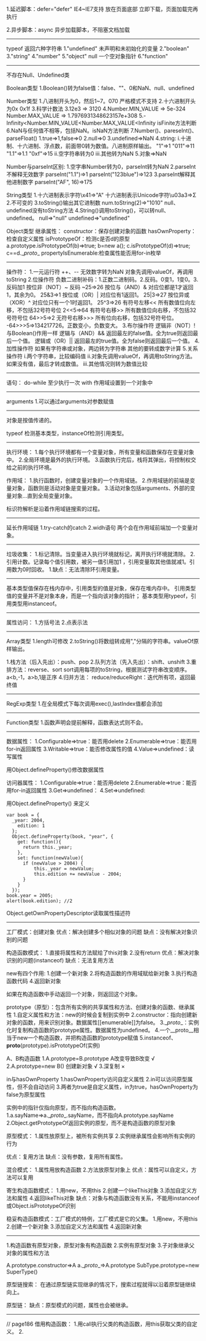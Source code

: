 
1.延迟脚本：defer="defer"
  IE4~IE7支持
  放在页面底部
  立即下载，页面加载完再执行

2.异步脚本：async
  异步加载脚本，不阻塞文档加载

--------------------------------------------------------------------------------

typeof
返回六种字符串
1."undefined" 未声明和未初始化的变量
2."boolean"
3."string"
4."number"
5."object"  null 一个空对象指针
6."function"

--------------------------------------------------------------------------------

不存在Null、Undefined类

Boolean类型
1.Boolean()转为false值：false、""、0和NaN、null、undefined

Number类型
1.八进制开头为0，然后1~7。070 严格模式不支持
2.十六进制开头为0x 0x1f
3.科学计数法 3.12e3 => 3120
4.Number.MIN_VALUE => 5e-324
  Number.MAX_VALUE => 1.7976931348623157e+308
5.-Infinity<Number.MIN_VALUE<Number.MAX_VALUE<Infinity isFinite方法判断
6.NaN与任何值不相等，包括NaN。isNaN方法判断
7.Number()、pareseInt()、parseFloat()
  1.true=>1,false=>0
  2.null=>0
  3.undefined=>NaN
  4.string:
    i.十进制、十六进制、浮点数，前面带0转为数值。八进制原样输出。
      "1"=>1 "011"=>11 "1.1"=>1.1 "0xf"=>15
    ii.空字符串转为0
    iii.其他转为NaN
  5.对象=>NaN

Number与parseInt区别:
1.空字串Number转为0，parseInt转为NaN
2.parseInt不解释无效数字  parseInt("1.1")=>1 parseInt("123blue")=>123
3.parseInt解释其他进制数字 parseInt("AF", 16)=>175

String类型
1.十六进制表示字符\x41=>"A"
  十六进制表示Unicode字符\u03a3=>Σ
2.不可变的
3.toString()输出其它进制数 num.toString(2)=>"1010" null、undefined没有toString方法
4.String()调用toString()，可以转null、undefined。
  null=>"null" undefined=>"undefined"

Object类型
继承属性：
constructor：保存创建对象的函数
hasOwnProperty：检查自定义属性
isPrototypeOf：检测c是否d的原型
  a.prototype.isPrototypeOf(b)=>true; b=new a();
  c.isPrototypeOf(d)=>true; c==d.\__proto__
propertyIsEnumerable:检查属性能否用for-in枚举

--------------------------------------------------------------------------------

操作符：
1.一元运行符 ++、--
  无效数字转为NaN
  对象先调用valueOf，再调用toString
2.位操作符
  负数二进制补码：1.正数二进制码。2.反码。0变1，1变0。3.反码加1
  按位非（NOT）~ 反码  ~25=>26
  按位与（AND）& 对应位都是1才返回1，其余为0。 25&3=>1
  按位或（OR）| 对应位有1返回1。 25|3=>27
  按位异或（XOR）^ 对应位只有一个1时返回1。 25^3=>26
  有符号左移<< 所有数值位向左移，不包括32号符号位 2<<5=>64
  有符号右移>> 所有数值位向右移，不包括32号符号位 64>>5=>2
  无符号右移>>> 所有位向右移，包括32号符号位。 -64>>>5=>134217726。正数变小，负数变大。
3.布尔操作符
  逻辑非（NOT）! 与Boolean()作用一样
  逻辑与（AND）&& 返回最左的false值。全为true则返回最后一个值。
  逻辑或（OR）|| 返回最左的true值。全为false则返回最后一个值。
4.加性操作符
  如果有字符串或对象，两边转为字符串
  其他的要转成数字计算
5.关系操作符
  i.两个字符串，比较编码值
  ii.对象先调用valueOf，再调用toString方法。如果没有值，最后才转成数值。
  iii.其他情况则转为数值比较

--------------------------------------------------------------------------------

语句：
do-while 至少执行一次
with 作用域设置到一个对象中

--------------------------------------------------------------------------------

arguments
1.可以通过arguments对参数赋值

--------------------------------------------------------------------------------

对象是按值传递的。

typeof 检测基本类型，instanceOf检测引用类型。

--------------------------------------------------------------------------------

执行环境：
1.每个执行环境都有一个变量对象，所有变量和函数保存在变量对象中。
2.全局环境是最外的执行环境。
3.函数执行完后，栈将其弹出，将控制权交给之前的执行环境。

作用域：
1.执行函数时，创建变量对象的一个作用域链。
2.作用域链的前端是变量对象，函数则是活动对象是变量对象。
3.活动对象包括arguments、外部的变量对象...直到全局变量对象。

标识符解析是沿着作用域链搜索的过程。

--------------------------------------------------------------------------------

延长作用域链
1.try-catch的catch
2.widh语句
两个会在作用域前端加一个变量对象。

--------------------------------------------------------------------------------

垃圾收集：
1.标记清除。当变量进入执行环境就标记，离开执行环境就清除。
2.引用计数。记录每个值引用数，被另一值引用加1 ，引用变量取其他值就减1。引用数为0时回收。
  1.缺点：无法清除环引用变量。

--------------------------------------------------------------------------------

基本类型值保存在栈内存中，引用类型的值是对象，保存在堆内存中。
引用类型值的变量并不是对象本身，而是一个指向该对象的指针；
基本类型用typeof，引用类型用instanceof。

--------------------------------------------------------------------------------

属性访问：
1.方括号法
2.点表示法

--------------------------------------------------------------------------------

Array类型
1.length可修改
2.toString()将数组转成用","分隔的字符串。valueOf原样输出。

1.栈方法（后入先出）：push、pop
2.队列方法（先入先出）：shift、unshift
3.重排方法：reverse、sort
  sort调用每项的toString，根据测试字符串改变顺序。
  a<b,-1，a>b,1是正序
4.归并方法：
  reduce/reduceRight：迭代所有项，返回最终值

--------------------------------------------------------------------------------

RegExp类型
1.在全局模式下每次调用exec(),lastIndex值都会添加

--------------------------------------------------------------------------------

Function类型
1.函数声明会提前解释，函数表达式则不会。

--------------------------------------------------------------------------------

数据属性：
1.Configurable=>true：能否用delete
2.Enumerable=>true：能否用for-in返回属性
3.Writable=>true：能否修改属性的值
4.Value=>undefined：读写属性

用Object.defineProperty()修改数据属性

访问器属性：
1.Configurable=>true：能否用delete
2.Enumerable=>true：能否用for-in返回属性
3.Get=>undefined：
4.Set=>undefined:

用Object.defineProperty() 来定义

```
var book = {
  _year: 2004,
    edition: 1
  };
  Object.defineProperty(book, "year", {
    get: function(){
      return this._year;
    },
    set: function(newValue){
      if (newValue > 2004) {
          this._year = newValue;
          this.edition += newValue - 2004;
      }
    }
  });
book.year = 2005;
alert(book.edition); //2
```

Object.getOwnPropertyDescriptor读取属性描述符

--------------------------------------------------------------------------------

工厂模式：创建对象
优点：解决创建多个相似对象的问题
缺点：没有解决对象识别的问题

构造函数模式：
1.直接将属性和方法赋给了this对象
2.没有return
优点：解决对象识别的问题(instanceof)
缺点：无法复用方法

new有四个作用:
1.创建一个新对象
2.将构造函数的作用域赋给新对象
3.执行构造函数代码
4.返回新对象

如果在构造函数中手动返回一个对象，则返回这个对象。

prototype（原型）：包含所有实例的共享属性和方法、创建对象的函数、继承属性
1.自定义属性和方法：new的时候会复制到实例中
2.constructor：指向创建新对象的函数，用来识别对象。数据属性[[enumerable]]为false。
3.\__proto__：实例化时复制构造函数的prototype属性。数据属性为undefined。
4.一个__proto__相当于new一个构造函数，并把构造函数的prototype赋值
5.instanceof、__proto__(prototype).isPrototypeOf(实例)

A、B构造函数
1.A.prototype=B.prototype   A改变导致B改变    √
2.A.prototype=new B()       创建新对象    √
3.深复制                     ×

in与hasOwnProperty
1.hasOwnProperty访问自定义属性
2.in可以访问原型属性，但不会自动访问
3.两者为true是自定义属性，in为true，hasOwnProperty为false为原型属性

实例中的指针仅指向原型，而不指向构造函数。
1.a.sayName=>a.\__proto__.sayName，而不指向A.prototype.sayName
2.Object.getPrototypeOf返回实例的原型，而不是构造函数的原型对象

原型模式：
1.属性放原型上，被所有实例共享
2.实例继承属性会影响所有实例的行为

优点：复用方法
缺点：没有参数，复用所有属性。

混合模式：
1.属性用放构造函数
2.方法放原型对象上
优点：属性可以自定义，方法可以复用

寄生构造函数模式：
1.用new，不用this
2.创建一个likeThis对象
3.添加自定义方法和属性
4.返回likeThis对象
缺点：对象与构造函数没有关系，不能用instanceof或Object.isPrototypeOf识别

稳妥构造函数模式：工厂模式的特例，工厂模式是它的父集。
1.用new，不用this
2.创建一个新对象
3.添加自定义方法和属性
4.返回新对象

--------------------------------------------------------------------------------

1.构造函数有原型对象，原型对象有构造函数
2.实例有原型对象
3.子对象继承父对象的属性和方法

A.prototype.constructor=>A
a.\__proto__=>A.prototype
SubType.prototype=new SuperType()

原型链搜索：
在通过原型链实现继承的情况下，搜索过程就得以沿着原型链继续向上。

原型链：
缺点：原型模式的问题，属性也会被继承。

--------------------------------------------------------------------------------
// page186
借用构造函数：
1.用call执行父类的构造函数，用this获取父类的自定义。
2.
